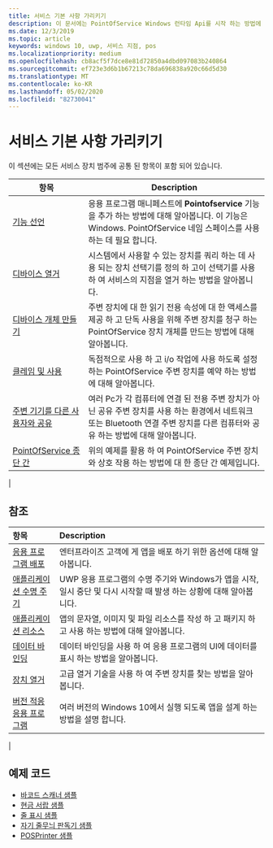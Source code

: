 ```yaml
---
title: 서비스 기본 사항 가리키기
description: 이 문서에는 PointOfService Windows 런타임 Api를 시작 하는 방법에 대 한 정보가 포함 되어 있습니다.
ms.date: 12/3/2019
ms.topic: article
keywords: windows 10, uwp, 서비스 지점, pos
ms.localizationpriority: medium
ms.openlocfilehash: cb8acf5f7dce8e81d72850a4dbd097083b240864
ms.sourcegitcommit: ef723e3d6b1b67213c78da696838a920c66d5d30
ms.translationtype: MT
ms.contentlocale: ko-KR
ms.lasthandoff: 05/02/2020
ms.locfileid: "82730041"
---
```

# <a name="point-of-service-basics"></a>서비스 기본 사항 가리키기

이 섹션에는 모든 서비스 장치 범주에 공통 된 항목이 포함 되어 있습니다.

|항목 |Description |
|------|------------|
| [기능 선언](pos-basics-capability.md)      | 응용 프로그램 매니페스트에 **Pointofservice** 기능을 추가 하는 방법에 대해 알아봅니다.  이 기능은 Windows. PointOfService 네임 스페이스를 사용 하는 데 필요 합니다.  |
| [디바이스 열거](pos-basics-enumerating.md)        | 시스템에서 사용할 수 있는 장치를 쿼리 하는 데 사용 되는 장치 선택기를 정의 하 고이 선택기를 사용 하 여 서비스의 지점을 열거 하는 방법을 알아봅니다.  |
| [디바이스 개체 만들기](pos-basics-deviceobject.md)  | 주변 장치에 대 한 읽기 전용 속성에 대 한 액세스를 제공 하 고 단독 사용을 위해 주변 장치를 청구 하는 PointOfService 장치 개체를 만드는 방법에 대해 알아봅니다. |
| [클레임 및 사용](pos-basics-claim.md)  | 독점적으로 사용 하 고 i/o 작업에 사용 하도록 설정 하는 PointOfService 주변 장치를 예약 하는 방법에 대해 알아봅니다.  |
| [주변 기기를 다른 사용자와 공유](pos-basics-sharing.md) | 여러 Pc가 각 컴퓨터에 연결 된 전용 주변 장치가 아닌 공유 주변 장치를 사용 하는 환경에서 네트워크 또는 Bluetooth 연결 주변 장치를 다른 컴퓨터와 공유 하는 방법에 대해 알아봅니다.
| [PointOfService 종단 간](pos-get-started.md)  | 위의 예제를 활용 하 여 PointOfService 주변 장치와 상호 작용 하는 방법에 대 한 종단 간 예제입니다. |
|

## <a name="see-also"></a>참조

| 항목   | Description |
|:--------|:------------|
| [응용 프로그램 배포](../publish/distribute-lob-apps-to-enterprises.md) | 엔터프라이즈 고객에 게 앱을 배포 하기 위한 옵션에 대해 알아봅니다. |
| [애플리케이션 수명 주기](../launch-resume/app-lifecycle.md) | UWP 응용 프로그램의 수명 주기와 Windows가 앱을 시작, 일시 중단 및 다시 시작할 때 발생 하는 상황에 대해 알아봅니다. |
| [애플리케이션 리소스](../app-resources/index.md) | 앱의 문자열, 이미지 및 파일 리소스를 작성 하 고 패키지 하 고 사용 하는 방법에 대해 알아봅니다. |
| [데이터 바인딩](../data-binding/index.md) | 데이터 바인딩을 사용 하 여 응용 프로그램의 UI에 데이터를 표시 하는 방법을 알아봅니다. |
| [장치 열거](enumerate-devices.md) | 고급 열거 기술을 사용 하 여 주변 장치를 찾는 방법을 알아봅니다.|
| [버전 적응 응용 프로그램](../debug-test-perf/version-adaptive-apps.md) | 여러 버전의 Windows 10에서 실행 되도록 앱을 설계 하는 방법을 설명 합니다.|
|


## <a name="sample-code"></a>예제 코드
+ [바코드 스캐너 샘플](https://github.com/Microsoft/Windows-universal-samples/tree/master/Samples/BarcodeScanner)
+ [현금 서랍 샘플]( https://github.com/Microsoft/Windows-universal-samples/tree/master/Samples/CashDrawer)
+ [줄 표시 샘플](https://github.com/Microsoft/Windows-universal-samples/tree/master/Samples/LineDisplay)
+ [자기 줄무늬 판독기 샘플](https://github.com/Microsoft/Windows-universal-samples/tree/master/Samples/MagneticStripeReader)
+ [POSPrinter 샘플](https://github.com/Microsoft/Windows-universal-samples/tree/master/Samples/PosPrinter)
